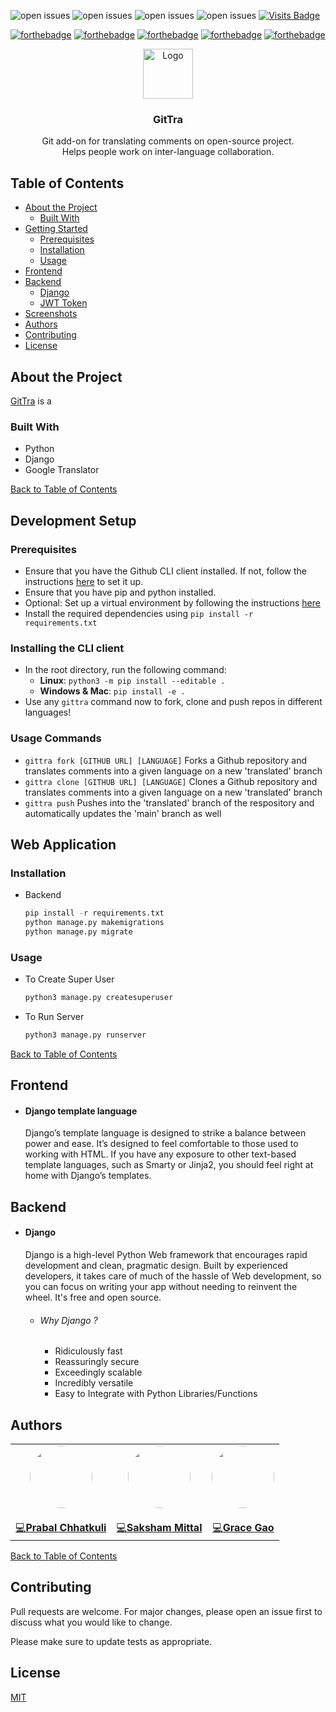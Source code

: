 ![open issues](https://img.shields.io/github/issues/saksham1991999/GitTra)
![open issues](https://img.shields.io/github/forks/saksham1991999/GitTra)
![open issues](https://img.shields.io/github/stars/saksham1991999/GitTra)
![open issues](https://img.shields.io/github/contributors/saksham1991999/GitTra)
[![Visits Badge](https://badges.pufler.dev/visits/saksham1991999/GitTra)](https://badges.pufler.dev)

[![forthebadge](https://forthebadge.com/images/badges/built-with-love.svg)](https://forthebadge.com)
[![forthebadge](https://forthebadge.com/images/badges/made-with-python.svg)](https://forthebadge.com) 
[![forthebadge](https://forthebadge.com/images/badges/uses-html.svg)](https://forthebadge.com) 
[![forthebadge](https://forthebadge.com/images/badges/uses-css.svg)](https://forthebadge.com) 
[![forthebadge](https://forthebadge.com/images/badges/uses-js.svg)](https://forthebadge.com)

<p align="center">
  <a href="www.gittra.com">
    <img src="https://gittra.herokuapp.com/static/images/gittralogo.png" alt="Logo" height="80">
  </a>

  <h3 align="center">GitTra</h3>

  <p align="center">
    Git add-on for translating comments on open-source project. 
    <br />
    Helps people work on inter-language collaboration.
  </p>
</p>


## Table of Contents

* [About the Project](#about-the-project)
  * [Built With](#built-with)
* [Getting Started](#getting-started)
  * [Prerequisites](#prerequisites)
  * [Installation](#installation)
  * [Usage](#usage)
* [Frontend](#frontend)
* [Backend](#backend)
    * [Django](#django)
    * [JWT Token](#jwt-token)
* [Screenshots](#screenshots)
* [Authors](#authors)
* [Contributing](#contributing)
* [License](#license)

## About the Project
[GitTra](https://www.gittra.com/) is a 

### Built With
*   Python
*   Django
*   Google Translator

[Back to Table of Contents](#table-of-contents)

## Development Setup

### Prerequisites
- Ensure that you have the Github CLI client installed. If not, follow the instructions [here](https://github.com/cli/cli) to set it up.
- Ensure that you have pip and python installed.
- Optional: Set up a virtual environment by following the instructions [here](https://docs.python.org/3/library/venv.html)
- Install the required dependencies using `pip install -r requirements.txt`

### Installing the CLI client
- In the root directory, run the following command:
  - **Linux**: `python3 -m pip install --editable .`
  - **Windows & Mac**: `pip install -e .`
- Use any `gittra` command now to fork, clone and push repos in different languages!

### Usage Commands
- `gittra fork [GITHUB URL] [LANGUAGE]` Forks a Github repository and translates comments into a given language on a new 'translated' branch
- `gittra clone [GITHUB URL] [LANGUAGE]` Clones a Github repository and translates comments into a given language on a new 'translated' branch
- `gittra push` Pushes into the 'translated' branch of the respository and automatically updates the 'main' branch as well


## Web Application
### Installation



* Backend

    ```Python
    pip install -r requirements.txt
    python manage.py makemigrations
    python manage.py migrate
    ```

### Usage

* To Create Super User

    ``` python
    python3 manage.py createsuperuser
    ```
    
    
* To Run Server

    ``` python
    python3 manage.py runserver
    ```
    
[Back to Table of Contents](#table-of-contents)

## Frontend

* #### Django template language
    Django’s template language is designed to strike a balance between power and ease. It’s designed to feel comfortable to those used to working with HTML. If you have any exposure to other text-based template languages, such as Smarty or Jinja2, you should feel right at home with Django’s templates.
    

## Backend

* #### Django 
    Django is a high-level Python Web framework that encourages rapid development and clean, pragmatic design. Built by experienced developers, it takes care of much of the hassle of Web development, so you can focus on writing your app without needing to reinvent the wheel. It's free and open source.
    
    * ###### Why Django ?
        *  Ridiculously fast
        *  Reassuringly secure
        *  Exceedingly scalable
        *  Incredibly versatile
        *  Easy to Integrate with Python Libraries/Functions
  



## Authors
<table>
  <tr>
    <td align="center">
        <a href="https://github.com/prabalchhatkuli">
            <img src="https://avatars.githubusercontent.com/u/39817922?s=460&u=f4ee4b6120625507ad8260ecbdff39fd10eb7bb3&v=4" width="100px;" alt="" style="border-radius:50%;" /><br />
        </a>
        <br><a href="https://github.com/saksham1991999/GitTra/commits?author=prabalchhatkuli" title="Code">💻<b>Prabal Chhatkuli</b></a>
    </td>    
    <td align="center">
        <a href="https://github.com/saksham19919999/">
            <img src="https://avatars.githubusercontent.com/u/42737778?s=460&u=472242ce524b045b9764524a1fc2cdd6d3d8833f&v=4" width="100px;" alt="" style="border-radius:50%;" /><br />
        </a>
            <br><a href="https://github.com/saksham1991999/GitTra/commits?author=saksham1991999" title="Code">💻<b>Saksham Mittal</b></a>
    </td>
   <td align="center">
        <a href="https://github.com/gracewgao/">
            <img src="https://avatars.githubusercontent.com/u/38268331?s=400&u=121b7bd7d9dc5697e4728b21c34358cf416edf37&v=4" width="100px;" alt="" style="border-radius:50%;" /><br />
        </a>
            <br><a href="https://github.com/saksham1991999/GitTra/commits?author=gracewgao" title="Code">💻<b>Grace Gao</b></a>
    </td>
  </tr>
</table>


[Back to Table of Contents](#table-of-contents)

## Contributing
Pull requests are welcome. For major changes, please open an issue first to discuss what you would like to change.

Please make sure to update tests as appropriate.

## License
[MIT](https://choosealicense.com/licenses/mit/)